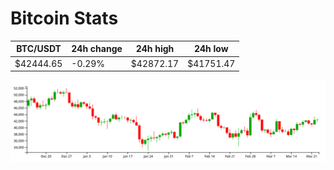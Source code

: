 # Bitcoin Stats

BTC/USDT|24h change|24h high|24h low|
|---|---|---|---|
|$42444.65|-0.29%|$42872.17|$41751.47|

<img src="./chart.svg">
